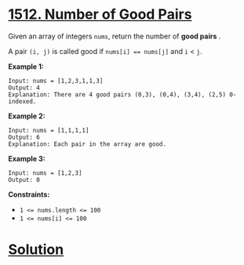 # [1512. Number of Good Pairs](https://leetcode.com/problems/number-of-good-pairs/description/)

Given an array of integers `nums`, return the number of **good pairs** .

A pair `(i, j)` is called good if `nums[i] == nums[j]` and `i` < `j`.

**Example 1:** 

```
Input: nums = [1,2,3,1,1,3]
Output: 4
Explanation: There are 4 good pairs (0,3), (0,4), (3,4), (2,5) 0-indexed.
```

**Example 2:** 

```
Input: nums = [1,1,1,1]
Output: 6
Explanation: Each pair in the array are good.
```

**Example 3:** 

```
Input: nums = [1,2,3]
Output: 0
```

**Constraints:** 

- `1 <= nums.length <= 100`
- `1 <= nums[i] <= 100`


# [Solution](https://github.com/vjpatel077/LeetCode/blob/master/Array/01-05-2023/Sol1.java)
